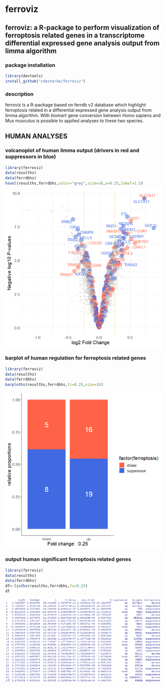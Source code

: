 # ferroviz
## ferroviz: a R-package to perform visualization of ferroptosis related genes in a transcriptome differential expressed gene analysis output from limma algorithm





### package installation
```r
library(devtools)
install_github("cdesterke/ferroviz")
```
### description
ferroviz is a R-package based on ferrdb v2 database which highlight ferroptosis related in a differential expressed gene analysis output from limma algorithm. With biomart gene conversion between Homo sapiens and Mus musculus is possible to applied analyses to these two species.


## HUMAN ANALYSES

### volcanoplot of human limma output (drivers in red and suppressors in blue)
```r
library(ferroviz)
data(resulths)
data(ferrdbhs)
hsvol(resulths,ferrdbhs,color="grey",size=16,x=0.25,label=1.5)
```
![res](https://github.com/cdesterke/ferroviz/blob/main/volhs.png)


### barplot of human regulation for ferroptosis related genes

```r
library(ferroviz)
data(resulths)
data(ferrdbhs)
barploths(resulths,ferrdbhs,fc=0.25,size=16)
```
![res](https://github.com/cdesterke/ferroviz/blob/main/barploths.png)


### output human significant ferroptosis related genes

```r
library(ferroviz)
data(resulths)
data(ferrdbhs)
df<-lisths(resulths,ferrdbhs,fc=0.25)
df
```
![res](https://github.com/cdesterke/ferroviz/blob/main/lisths.png)
